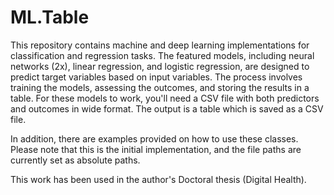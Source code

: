 # ML.Table

This repository contains machine and deep learning implementations for classification and regression tasks. The featured models, including neural networks (2x), linear regression, and logistic regression, are designed to predict target variables based on input variables. The process involves training the models, assessing the outcomes, and storing the results in a table. For these models to work, you'll need a CSV file with both predictors and outcomes in wide format. The output is a table which is saved as a CSV file. 

In addition, there are examples provided on how to use these classes. Please note that this is the initial implementation, and the file paths are currently set as absolute paths.

This work has been used in the author's Doctoral thesis (Digital Health). 

